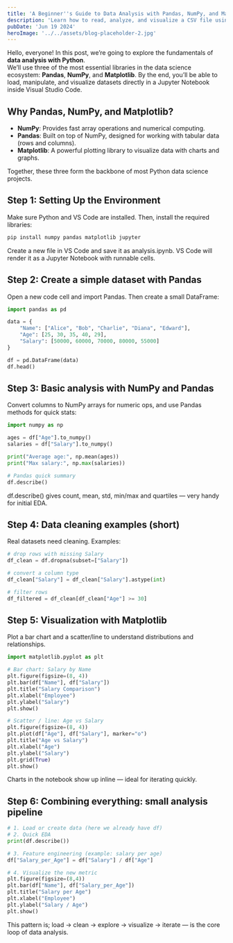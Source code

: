 ```yaml
---
title: 'A Beginner''s Guide to Data Analysis with Pandas, NumPy, and Matplotlib'
description: 'Learn how to read, analyze, and visualize a CSV file using Python''s most popular data science libraries in a Jupyter Notebook.'
pubDate: 'Jun 19 2024'
heroImage: '../../assets/blog-placeholder-2.jpg'
---
```

Hello, everyone! In this post, we’re going to explore the fundamentals of **data analysis with Python**.  
We’ll use three of the most essential libraries in the data science ecosystem: **Pandas**, **NumPy**, and **Matplotlib**. By the end, you’ll be able to load, manipulate, and visualize datasets directly in a Jupyter Notebook inside Visual Studio Code.  


## Why Pandas, NumPy, and Matplotlib? 

- **NumPy**: Provides fast array operations and numerical computing.  
- **Pandas**: Built on top of NumPy, designed for working with tabular data (rows and columns).  
- **Matplotlib**: A powerful plotting library to visualize data with charts and graphs.  

Together, these three form the backbone of most Python data science projects.  


## Step 1: Setting Up the Environment  

Make sure Python and VS Code are installed. Then, install the required libraries:  

```bash
pip install numpy pandas matplotlib jupyter
```
Create a new file in VS Code and save it as analysis.ipynb. VS Code will render it as a Jupyter Notebook with runnable cells.

## Step 2: Create a simple dataset with Pandas
Open a new code cell and import Pandas. Then create a small DataFrame:

```python
import pandas as pd

data = {
    "Name": ["Alice", "Bob", "Charlie", "Diana", "Edward"],
    "Age": [25, 30, 35, 40, 29],
    "Salary": [50000, 60000, 70000, 80000, 55000]
}

df = pd.DataFrame(data)
df.head()
```
## Step 3: Basic analysis with NumPy and Pandas
Convert columns to NumPy arrays for numeric ops, and use Pandas methods for quick stats:
```python
import numpy as np

ages = df["Age"].to_numpy()
salaries = df["Salary"].to_numpy()

print("Average age:", np.mean(ages))
print("Max salary:", np.max(salaries))

# Pandas quick summary
df.describe()
```
df.describe() gives count, mean, std, min/max and quartiles — very handy for initial EDA.

## Step 4: Data cleaning examples (short)
Real datasets need cleaning. Examples:
```python
# drop rows with missing Salary
df_clean = df.dropna(subset=["Salary"])

# convert a column type
df_clean["Salary"] = df_clean["Salary"].astype(int)

# filter rows
df_filtered = df_clean[df_clean["Age"] >= 30]
```

## Step 5: Visualization with Matplotlib
Plot a bar chart and a scatter/line to understand distributions and relationships.
```python
import matplotlib.pyplot as plt

# Bar chart: Salary by Name
plt.figure(figsize=(8, 4))
plt.bar(df["Name"], df["Salary"])
plt.title("Salary Comparison")
plt.xlabel("Employee")
plt.ylabel("Salary")
plt.show()

# Scatter / line: Age vs Salary
plt.figure(figsize=(8, 4))
plt.plot(df["Age"], df["Salary"], marker="o")
plt.title("Age vs Salary")
plt.xlabel("Age")
plt.ylabel("Salary")
plt.grid(True)
plt.show()
```
Charts in the notebook show up inline — ideal for iterating quickly.

## Step 6: Combining everything: small analysis pipeline
```python
# 1. Load or create data (here we already have df)
# 2. Quick EDA
print(df.describe())

# 3. Feature engineering (example: salary per age)
df["Salary_per_Age"] = df["Salary"] / df["Age"]

# 4. Visualize the new metric
plt.figure(figsize=(8,4))
plt.bar(df["Name"], df["Salary_per_Age"])
plt.title("Salary per Age")
plt.xlabel("Employee")
plt.ylabel("Salary / Age")
plt.show()
```

This pattern is; load → clean → explore → visualize → iterate — is the core loop of data analysis.
